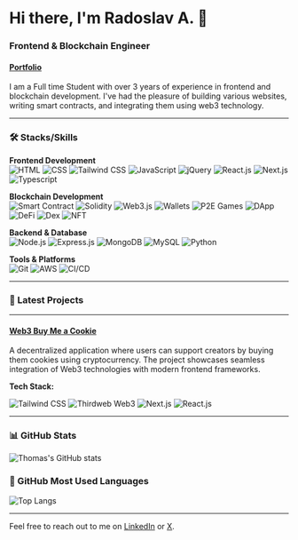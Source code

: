 # Hi there, I'm Radoslav A. 👋

### Frontend & Blockchain Engineer
#### **[Portfolio](https://radoslavatanasov.vercel.app/)**

I am a Full time Student  with over 3 years of experience in frontend and blockchain development. I've had the pleasure of building various websites, writing smart contracts, and integrating them using web3 technology.

---

### 🛠️ Stacks/Skills

**Frontend Development**  
![HTML](https://img.shields.io/badge/-HTML-orange?style=flat-square&logo=html5&logoColor=white)
![CSS](https://img.shields.io/badge/-CSS-blue?style=flat-square&logo=css3&logoColor=white)
![Tailwind CSS](https://img.shields.io/badge/-Tailwind%20CSS-38B2AC?style=flat-square&logo=tailwind-css&logoColor=white)
![JavaScript](https://img.shields.io/badge/-JavaScript-yellow?style=flat-square&logo=javascript&logoColor=white)
![jQuery](https://img.shields.io/badge/-jQuery-0769ad?style=flat-square&logo=jquery&logoColor=white)
![React.js](https://img.shields.io/badge/-React.js-61DAFB?style=flat-square&logo=react&logoColor=white)
![Next.js](https://img.shields.io/badge/-Next.js-000000?style=flat-square&logo=next-dot-js&logoColor=white)
![Typescript](https://img.shields.io/badge/-Typescript-007acc?style=flat-square&logo=typescript&logoColor=white)

**Blockchain Development**  
![Smart Contract](https://img.shields.io/badge/-Smart%20Contract-4caf50?style=flat-square&logo=ethereum&logoColor=white)
![Solidity](https://img.shields.io/badge/-Solidity-363636?style=flat-square&logo=solidity&logoColor=white)
![Web3.js](https://img.shields.io/badge/-Web3.js-F16822?style=flat-square&logo=web3-dot-js&logoColor=white)
![Wallets](https://img.shields.io/badge/-Wallets-0088cc?style=flat-square&logo=wallet&logoColor=white)
![P2E Games](https://img.shields.io/badge/-P2E%20Games-ff9800?style=flat-square&logo=gamepad&logoColor=white)
![DApp](https://img.shields.io/badge/-DApp-2088FF?style=flat-square&logo=decentralized&logoColor=white)
![DeFi](https://img.shields.io/badge/-DeFi-4285F4?style=flat-square&logo=google-wallet&logoColor=white)
![Dex](https://img.shields.io/badge/-Dex-34A853?style=flat-square&logo=dex&logoColor=white)
![NFT](https://img.shields.io/badge/-NFT-563D7C?style=flat-square&logo=ethereum&logoColor=white)

**Backend & Database**  
![Node.js](https://img.shields.io/badge/-Node.js-43853d?style=flat-square&logo=node-dot-js&logoColor=white)
![Express.js](https://img.shields.io/badge/-Express.js-000000?style=flat-square&logo=express&logoColor=white)
![MongoDB](https://img.shields.io/badge/-MongoDB-47A248?style=flat-square&logo=mongodb&logoColor=white)
![MySQL](https://img.shields.io/badge/-MySQL-4479A1?style=flat-square&logo=mysql&logoColor=white)
![Python](https://img.shields.io/badge/-Python-3776AB?style=flat-square&logo=python&logoColor=white)

**Tools & Platforms**  
![Git](https://img.shields.io/badge/-Git-F05032?style=flat-square&logo=git&logoColor=white)
![AWS](https://img.shields.io/badge/-AWS-232F3E?style=flat-square&logo=amazon-aws&logoColor=white)
![CI/CD](https://img.shields.io/badge/-CI/CD-61DAFB?style=flat-square&logo=circleci&logoColor=white)

---

### 🌟 Latest Projects

---

#### **[Web3 Buy Me a Cookie](https://buymeacookie.walls.agency/)**

A decentralized application where users can support creators by buying them cookies using cryptocurrency. The project showcases seamless integration of Web3 technologies with modern frontend frameworks.

**Tech Stack:**

![Tailwind CSS](https://img.shields.io/badge/-Tailwind%20CSS-38B2AC?style=flat-square&logo=tailwind-css&logoColor=white)
![Thirdweb Web3](https://img.shields.io/badge/-Thirdweb%20Web3-ff3e00?style=flat-square&logo=web3-dot-js&logoColor=white)
![Next.js](https://img.shields.io/badge/-Next.js-000000?style=flat-square&logo=next-dot-js&logoColor=white)
![React.js](https://img.shields.io/badge/-React.js-61DAFB?style=flat-square&logo=react&logoColor=white)

---


### 📊 GitHub Stats

![Thomas's GitHub stats](https://github-readme-stats.vercel.app/api?username=radoslavatanasov1&show_icons=true&theme=radical)

### 🚀 GitHub Most Used Languages

![Top Langs](https://github-readme-stats.vercel.app/api/top-langs/?username=radoslavatanasov1&layout=compact&theme=radical)

---

Feel free to reach out to me on [LinkedIn](https://www.linkedin.com/in/radoslavatanasovde/) or [X](https://x.com/CyberPlanetNFT).
